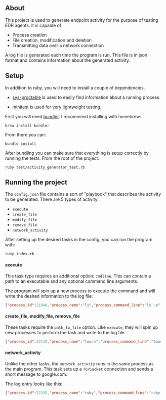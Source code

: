 ## About

This project is used to generate endpoint activity for the purpose of testing EDR agents. It is capable of:

* Process creation
* File creation, modification and deletion
* Transmitting data over a network connection

A log file is generated each time the program is run. This file is in json format and contains information about the generated activity.

## Setup

In addition to ruby, you will need to install a couple of dependencies.

* [sys-proctable](https://github.com/djberg96/sys-proctable) is used to easily find information about a running process.

* [minitest](https://github.com/seattlerb/minitest) is used for very lightweight testing.

First you will need [bundler](https://bundler.io/). I recommend installing with homebrew:

```
brew install bundler
```
From there you can:
```
bundle install
```

After bundling you can make sure that everything is setup correctly by running the tests. From the root of the project:

```
ruby test/activity_generator_test.rb
```

## Running the project

The `config.json` file contains a sort of "playbook" that describes the activity to be generated. There are 5 types of activity:

* `execute`
* `create_file`
* `modify_file`
* `remove_file`
* `network_activity`

After setting up the desired tasks in the config, you can run the program with:
```
ruby index.rb
```

#### execute

This task type requires an additional option: `cmdline`. This can contain a path to an executable and any optional command line arguments.

The program will spin up a new process to execute the command and will write the desired information to the log file:

```json
{"process_id":21946,"process_name":"ls","process_command_line":"ls -a","user":"joeystansfield","start_time":1608427595}
```

#### create_file, modify_file, remove_file

These tasks require the `path_to_file` option. Like `execute`, they will spin up new processes to perform the task and write to the log file.

```json
{"process_id":22142,"process_name":"touch","process_command_line":"touch foo.txt","user":"joeystansfield","start_time":1608428229,"activity_type":"create_file","path_to_file":"/Users/joeystansfield/activity_generator/foo.txt"},{"process_id":22143,"process_name":"touch","process_command_line":"touch bar.txt","user":"joeystansfield","start_time":1608428229,"activity_type":"create_file","path_to_file":"/Users/joeystansfield/activity_generator/bar.txt"},{"process_id":22144,"process_name":"sh","process_command_line":"sh -c echo \"hello world\" >> foo.txt","user":"joeystansfield","start_time":1608428229,"activity_type":"modify_file","path_to_file":"/Users/joeystansfield/activity_generator/foo.txt"},{"process_id":22145,"process_name":"ruby","process_command_line":"rm bar.txt","user":"joeystansfield","start_time":1608428229,"activity_type":"remove_file","path_to_file":"/Users/joeystansfield/activity_generator/bar.txt"}
```

#### network_activity

Unlike the other tasks, the `network_activity` runs in the same process as the main program. This task sets up a `TCPSocket` connection and sends a short message to google.com.

The log entry looks like this:
```json
{"process_id":22335,"process_name":"ruby","process_command_line":"ruby index.rb","user":"joeystansfield","start_time":1608429663,"activity_type":"network_connection","source_address":"192.168.0.12","source_port":61918,"destination_address":"172.217.2.14","destination_port":80,"bytes_sent":14,"protocol":"TCP/IP"}
```
